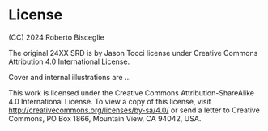 # License

(CC) 2024 Roberto Bisceglie

The original 24XX SRD is by Jason Tocci license under Creative Commons Attribution 4.0 International License.

Cover and internal illustrations are ...

This work is licensed under the Creative Commons Attribution-ShareAlike 4.0 International License. To view a copy of this license, visit http://creativecommons.org/licenses/by-sa/4.0/ or send a letter to Creative Commons, PO Box 1866, Mountain View, CA 94042, USA.

